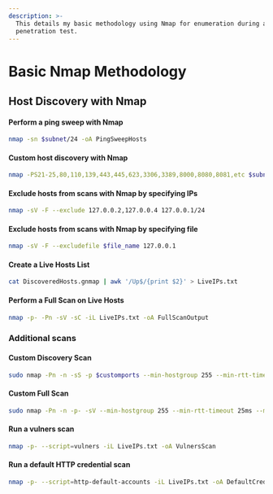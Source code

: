 ```yaml
---
description: >-
  This details my basic methodology using Nmap for enumeration during a
  penetration test.
---
```


# Basic Nmap Methodology

## Host Discovery with Nmap

#### Perform a ping sweep with Nmap

```bash
nmap -sn $subnet/24 -oA PingSweepHosts
```

#### Custom host discovery with Nmap

```bash
nmap -PS21-25,80,110,139,443,445,623,3306,3389,8000,8080,8081,etc $subnet/24 -oA DiscoveredHosts
```

#### Exclude hosts from scans with Nmap by specifying IPs

```bash
nmap -sV -F --exclude 127.0.0.2,127.0.0.4 127.0.0.1/24
```

#### Exclude hosts from scans with Nmap by specifying file

```bash
nmap -sV -F --excludefile $file_name 127.0.0.1
```

#### Create a Live Hosts List

```bash
cat DiscoveredHosts.gnmap | awk '/Up$/{print $2}' > LiveIPs.txt
```

#### Perform a Full Scan on Live Hosts

```bash
nmap -p- -Pn -sV -sC -iL LiveIPs.txt -oA FullScanOutput
```

### Additional scans

#### Custom Discovery Scan

```bash
sudo nmap -Pn -n -sS -p $customports --min-hostgroup 255 --min-rtt-timeout 0ms --max-rtt-timeout 100ms --max-retries 1 --max-scan-delay 0 --min-rate 2000 -oA nmap-discovery -vvv -open -iL $targetfile
```

#### Custom Full Scan

```bash
sudo nmap -Pn -n -p- -sV --min-hostgroup 255 --min-rtt-timeout 25ms --max-rtt-timeout 100ms --max-retries 1 --max-scan-delay 0 --min-rate 1000 -oA full-nmap -vvv --open -iL $targetfile
```

#### Run a vulners scan

```bash
nmap -p- --script=vulners -iL LiveIPs.txt -oA VulnersScan
```

#### Run a default HTTP credential scan

```bash
nmap -p- --script=http-default-accounts -iL LiveIPs.txt -oA DefaultCredentialScan
```

